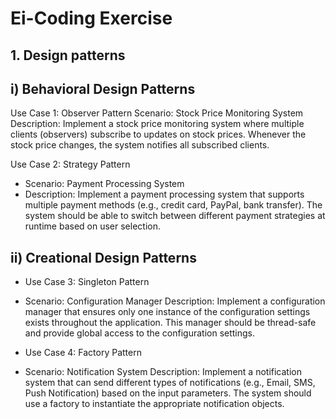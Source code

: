 # Ei-Coding Exercise

## 1. Design patterns

## i) Behavioral Design Patterns
Use Case 1: Observer Pattern
Scenario: Stock Price Monitoring System
Description: Implement a stock price monitoring system where multiple clients (observers) subscribe to updates on stock prices. Whenever the stock price changes, the system notifies all subscribed clients.

Use Case 2: Strategy Pattern
* Scenario: Payment Processing System
* Description: Implement a payment processing system that supports multiple payment methods (e.g., credit card, PayPal, bank transfer). The system should be able to switch between different payment strategies at runtime based on user selection.

## ii) Creational Design Patterns
* Use Case 3: Singleton Pattern
* Scenario: Configuration Manager
Description: Implement a configuration manager that ensures only one instance of the configuration settings exists throughout the application. This manager should be thread-safe and provide global access to the configuration settings.

* Use Case 4: Factory Pattern
* Scenario: Notification System
Description: Implement a notification system that can send different types of notifications (e.g., Email, SMS, Push Notification) based on the input parameters. The system should use a factory to instantiate the appropriate notification objects.
